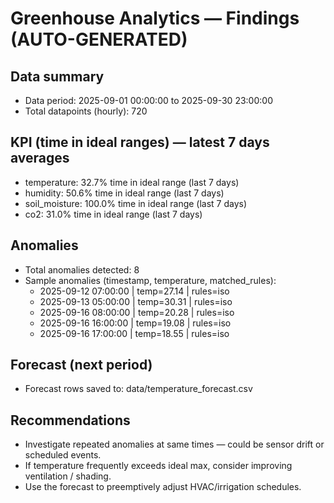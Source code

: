 # Greenhouse Analytics — Findings (AUTO-GENERATED)

## Data summary
- Data period: 2025-09-01 00:00:00 to 2025-09-30 23:00:00
- Total datapoints (hourly): 720

## KPI (time in ideal ranges) — latest 7 days averages
- temperature: 32.7% time in ideal range (last 7 days)
- humidity: 50.6% time in ideal range (last 7 days)
- soil_moisture: 100.0% time in ideal range (last 7 days)
- co2: 31.0% time in ideal range (last 7 days)

## Anomalies
- Total anomalies detected: 8
- Sample anomalies (timestamp, temperature, matched_rules):
  - 2025-09-12 07:00:00 | temp=27.14 | rules=iso
  - 2025-09-13 05:00:00 | temp=30.31 | rules=iso
  - 2025-09-16 08:00:00 | temp=20.28 | rules=iso
  - 2025-09-16 16:00:00 | temp=19.08 | rules=iso
  - 2025-09-16 17:00:00 | temp=18.55 | rules=iso

## Forecast (next period)
- Forecast rows saved to: data/temperature_forecast.csv

## Recommendations
- Investigate repeated anomalies at same times — could be sensor drift or scheduled events.
- If temperature frequently exceeds ideal max, consider improving ventilation / shading.
- Use the forecast to preemptively adjust HVAC/irrigation schedules.